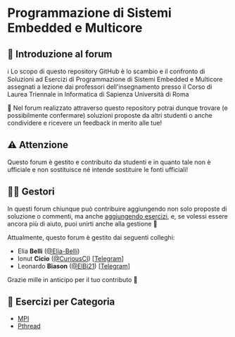 # Programmazione di Sistemi Embedded e Multicore

## 👋 Introduzione al forum

ℹ️ Lo scopo di questo repository GitHub è lo scambio e il confronto di Soluzioni ad Esercizi di Programmazione di Sistemi Embedded e Multicore assegnati a lezione dai professori dell'insegnamento presso il Corso di Laurea Triennale in Informatica di Sapienza Università di Roma

💬 Nel forum realizzato attraverso questo repository potrai dunque trovare (e possibilmente confermare) soluzioni proposte da altri studenti o anche condividere e ricevere un feedback in merito alle tue!

## ⚠️ Attenzione

Questo forum è gestito e contribuito da studenti e in quanto tale non è ufficiale e non sostituisce né intende sostituire le fonti ufficiali!

## 👷‍♀️ Gestori

In questi forum chiunque può contribuire aggiungendo non solo proposte di soluzione o commenti, ma anche [aggiungendo esercizi](https://github.com/sapienzastudentsnetwork/programmazione-di-sistemi-embedded-e-multicore/discussions/new/choose), e, se volessi essere ancora più di aiuto, puoi unirti anche alla gestione 🙂

Attualmente, questo forum è gestito dai seguenti colleghi:
- Elia **Belli** ([@Elia-Belli](https://github.com/Elia-Belli))
- Ionut **Cicio** ([@CuriousCI](https://github.com/CuriousCI)) [[Telegram](https://telegram.me/CuriousCI)]
- Leonardo **Biason** ([@ElBi21](https://github.com/ElBi21)) [[Telegram](https://telegram.me/ElBi21)]

Grazie mille in anticipo per il tuo contributo 🙌

## 📖 Esercizi per Categoria
- [MPI](https://github.com/sapienzastudentsnetwork/programmazione-di-sistemi-embedded-e-multicore/discussions?discussions_q=is%3Aopen+label%3AMPI)
- [Pthread](https://github.com/sapienzastudentsnetwork/programmazione-di-sistemi-embedded-e-multicore/discussions?discussions_q=is%3Aopen+label%3APthread)
